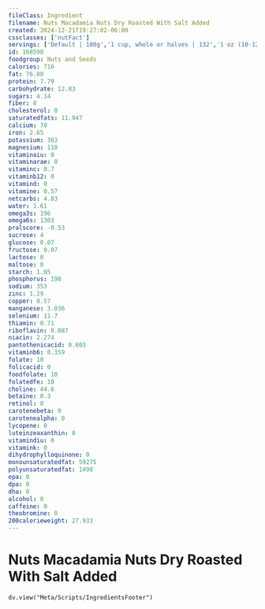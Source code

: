 ```yaml
---
fileClass: Ingredient
filename: Nuts Macadamia Nuts Dry Roasted With Salt Added
created: 2024-12-21T19:27:02-06:00
cssclasses: ['nutFact']
servings: ['Default | 100g','1 cup, whole or halves | 132','1 oz (10-12 kernels) | 28.4']
id: 168598
foodgroup: Nuts and Seeds
calories: 716
fat: 76.08
protein: 7.79
carbohydrate: 12.83
sugars: 4.14
fiber: 8
cholesterol: 0
saturatedfats: 11.947
calcium: 70
iron: 2.65
potassium: 363
magnesium: 118
vitaminaiu: 0
vitaminarae: 0
vitaminc: 0.7
vitaminb12: 0
vitamind: 0
vitamine: 0.57
netcarbs: 4.83
water: 1.61
omega3s: 196
omega6s: 1303
pralscore: -0.53
sucrose: 4
glucose: 0.07
fructose: 0.07
lactose: 0
maltose: 0
starch: 1.05
phosphorus: 198
sodium: 353
zinc: 1.29
copper: 0.57
manganese: 3.036
selenium: 11.7
thiamin: 0.71
riboflavin: 0.087
niacin: 2.274
pantothenicacid: 0.603
vitaminb6: 0.359
folate: 10
folicacid: 0
foodfolate: 10
folatedfe: 10
choline: 44.6
betaine: 0.3
retinol: 0
carotenebeta: 0
carotenealpha: 0
lycopene: 0
luteinzeaxanthin: 0
vitamindiu: 0
vitamink: 0
dihydrophylloquinone: 0
monounsaturatedfat: 59275
polyunsaturatedfat: 1498
epa: 0
dpa: 0
dha: 0
alcohol: 0
caffeine: 0
theobromine: 0
200calorieweight: 27.933
---
```


# Nuts Macadamia Nuts Dry Roasted With Salt Added

```dataviewjs
dv.view("Meta/Scripts/IngredientsFooter")
```